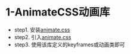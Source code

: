 # 1-AnimateCSS动画库

- step1. 安装[animate.css](https://animatecss.node.org.cn/)
- step2. 引入[animate.css](https://animatecss.node.org.cn/)
- step3. 使用该库定义的keyframes或动画类即可